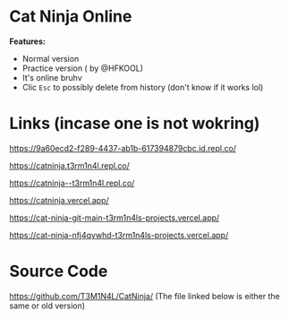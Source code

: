 # Cat Ninja Online
**Features:**
* Normal version
* Practice version ( by @HFKOOL)
* It's online bruhv
* Clic `Esc` to possibly delete from history (don't know if it works lol)
# Links (incase one is not wokring)
https://9a60ecd2-f289-4437-ab1b-617394879cbc.id.repl.co/

https://catninja.t3rm1n4l.repl.co/

https://catninja--t3rm1n4l.repl.co/

https://catninja.vercel.app/

https://cat-ninja-git-main-t3rm1n4ls-projects.vercel.app/

https://cat-ninja-nfj4qvwhd-t3rm1n4ls-projects.vercel.app/

# Source Code
https://github.com/T3M1N4L/CatNinja/ (The file linked below is either the same or old version)
